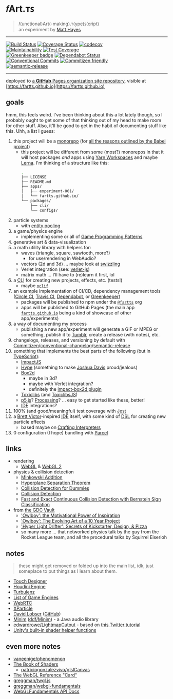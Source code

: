# 𝑓Art.ᴛꜱ

> 𝑓(unctional)Art(-making).ᴛ(ype)ꜱ(cript)<br>
> an experiment by [Matt Hayes](https://github.com/mysterycommand)

---

[![Build Status](https://travis-ci.org/fartts/fartts.svg?branch=master)](https://travis-ci.org/fartts/fartts) [![Coverage Status](https://coveralls.io/repos/github/fartts/fartts/badge.svg?branch=master)](https://coveralls.io/github/fartts/fartts?branch=master) [![codecov](https://codecov.io/gh/fartts/fartts/branch/master/graph/badge.svg)](https://codecov.io/gh/fartts/fartts)<br>[![Maintainability](https://api.codeclimate.com/v1/badges/fcdc1b753d00ada7d241/maintainability)](https://codeclimate.com/github/fartts/fartts/maintainability) [![Test Coverage](https://api.codeclimate.com/v1/badges/fcdc1b753d00ada7d241/test_coverage)](https://codeclimate.com/github/fartts/fartts/test_coverage)<br>[![Greenkeeper badge](https://badges.greenkeeper.io/fartts/fartts.svg)](https://greenkeeper.io/) [![Dependabot Status](https://api.dependabot.com/badges/status?host=github&identifier=131446158)](https://dependabot.com)<br>[![Conventional Commits](https://img.shields.io/badge/Conventional%20Commits-1.0.0-yellow.svg)](https://conventionalcommits.org) [![Commitizen friendly](https://img.shields.io/badge/commitizen-friendly-brightgreen.svg)](http://commitizen.github.io/cz-cli/)<br>[![semantic-release](https://img.shields.io/badge/%20%20%F0%9F%93%A6%F0%9F%9A%80-semantic--release-e10079.svg)](https://github.com/semantic-release/semantic-release)

---

deployed to [a **GitHub** Pages organization site repository](https://github.com/fartts/fartts.github.io), visible at [https://fartts.github.io](https://fartts.github.io)

## goals

hmm, this feels weird. I've been thinking about this a lot lately though, so I probably ought to get some of that thinking out of my head to make room for other stuff. Also, it'll be good to get in the habit of documenting stuff like this. Uhh, a list I guess:

1.  this project will be a [monorepo](https://danluu.com/monorepo/) (for [all the reasons outlined by the Babel project](https://github.com/babel/babel/blob/master/doc/design/monorepo.md))
    - this project will be different from some (most?) monorepos in that it will host packages _and_ apps using [Yarn Workspaces](https://yarnpkg.com/lang/en/docs/workspaces/) and maybe [Lerna](https://lernajs.io/). I'm thinking of a structure like this:
      ```sh
      .
      ├── LICENSE
      ├── README.md
      ├── apps/
      │   ├── experiment-001/
      │   └── fartts.github.io/
      └── packages/
          ├── cli/
          └── configs/
      ```
2.  particle systems
    - with [entity pooling](http://impactjs.com/documentation/entity-pooling)
3.  a game/physics engine
    - implementing some or all of [Game Programming Patterns](http://gameprogrammingpatterns.com/)
4.  generative art & data-visualization
5.  a math utility library with helpers for:
    - waves (triangle, square, sawtooth, more?)
      - for use/rendering in WebAudio?
    - vectors (2d and 3d) … maybe look at [swizzling](https://github.com/Popmotion/vekta)
    - Verlet integration (see: [verlet-js](https://github.com/subprotocol/verlet-js))
    - matrix math … I'll have to (re)learn it first, lol
6.  a <abbr title="command line interface">CLI</abbr> for creating new projects, effects, etc. (tests!)
    - maybe [`oclif`](https://oclif.io/)
7.  an example implementation of CI/CD, dependency management tools ([Circle CI](https://circleci.com/), [Travis CI](https://travis-ci.org/), [Dependabot](https://dependabot.com/), or [Greenkeeper](https://greenkeeper.io/))
    - packages will be published to npm under the [`@fartts`](https://www.npmjs.com/org/fartts) org
    - apps will be published to GitHub Pages (the main app [`fartts.github.io`](https://github.com/fartts/fartts.github.io) being a kind of showcase of other app/experiments)
8.  a way of documenting my process
    - publishing a new app/experiment will generate a GIF or MPEG or something, publish it to [Tumblr](https://fartts.tumblr.com/), create a release (with notes), etc.
9.  changelogs, releases, and versioning by default with [Commitizen](http://commitizen.github.io/cz-cli/)/[conventional-changelog](https://github.com/conventional-changelog/conventional-changelog)/[semantic-release](https://github.com/semantic-release/semantic-release)
10. something that implements the best parts of the following (but in [TypeScript](http://www.typescriptlang.org/)):
    - [ImpactJS](https://github.com/phoboslab/Impact)
    - [Hype](https://github.com/hype/HYPE_Processing/tree/lib_staging) (something to make [Joshua Davis](https://twitter.com/joshuadavis/) proud/jealous)
    - [Box2d](http://box2d.org/)
      - maybe in 3d?
      - maybe with Verlet integration?
      - definitely the [impact-box2d plugin](https://github.com/phoboslab/impact-box2d)
    - [Toxiclibs](https://github.com/postspectacular/toxiclibs) (and [ToxiclibsJS](https://github.com/hapticdata/toxiclibsjs))
    - [p5.js](https://github.com/processing/p5.js)? [Processing](https://github.com/processing/processing)? … easy to get started like these, better!
    - <abbr title="integrated development environment">IDE</abbr> integrations?
11. 100% (and good/meaningful) test coverage with [Jest](https://facebook.github.io/jest/)
12. a [Brett Victor](http://worrydream.com/)-inspired <abbr title="integrated development environment">IDE</abbr> itself, with some kind of <abbr title="domain specific language">DSL</abbr> for creating new particle effects
    - based maybe on [Crafting Interpreters](http://craftinginterpreters.com/)
13. 0 configuration (I hope) bundling with [Parcel](https://parceljs.org/)

## links

- rendering
  - [WebGL](https://webglfundamentals.org/webgl/lessons/webgl-fundamentals.html) & [WebGL 2](https://webgl2fundamentals.org/webgl/lessons/webgl-getting-webgl2.html)
- physics & collision detection
  - [Minkowski Addition](https://en.wikipedia.org/wiki/Minkowski_addition)
  - [Hyperplane Separation Theorem](https://en.wikipedia.org/wiki/Hyperplane_separation_theorem)
  - [Collision Detection for Dummies](https://wildbunny.co.uk/blog/2011/04/20/collision-detection-for-dummies/)
  - [Collision Detection](https://en.wikipedia.org/wiki/Collision_detection)
  - [Fast and Exact Continuous Collision Detection with Bernstein Sign Classification](https://www.ncbi.nlm.nih.gov/pmc/articles/PMC4283478/)
- from [the GDC Vault](https://www.gdcvault.com/)
  - ['Owlboy': the Motivational Power of Inspiration](https://www.gdcvault.com/play/1024279/-Owlboy-The-Motivational-Power)
  - ['Owlboy': The Evolving Art of a 10 Year Project](https://www.gdcvault.com/play/1024144/-Owlboy-The-Evolving-Art)
  - ['Hyper Light Drifter': Secrets of Kickstarter, Design, & Pizza](https://www.gdcvault.com/play/1024062/-Hyper-Light-Drifter-Secrets)
  - so many more … that networked physics talk by the guy from the Rocket League team, and all the procedural talks by Squirrel Eiserloh

## notes

> these might get removed or folded up into the main list, idk, just someplace to put things as I learn about them.

- [Touch Designer](https://www.derivative.ca/)
- [Houdini Engine](https://www.sidefx.com/products/houdini-engine/)
- [Turbulenz](https://github.com/turbulenz/turbulenz_engine)
- [List of Game Engines](https://en.wikipedia.org/wiki/List_of_game_engines)
- [WebRTC](https://codelabs.developers.google.com/codelabs/webrtc-web/#0)
- [XParticle](https://github.com/antoinefournier/XParticle)
- [David Lobser](http://www.dlobser.com/) ([GitHub](https://github.com/dlobser))
- [Minim](http://code.compartmental.net/tools/minim/) ([ddf/Minim](https://github.com/ddf/Minim)) - a Java audio library
- [edwardrowe/LightmapCutout](https://gist.github.com/edwardrowe/bbb73a6c5cc632e3e75667f997da9e90) - based on [this Twitter tutorial](https://twitter.com/edwardlrowe/status/996098712404398081)
- [Unity's built-in shader helper functions](https://docs.unity3d.com/Manual/SL-BuiltinFunctions.html)

## even more notes

- [vaneenige/phenomenon](https://github.com/vaneenige/phenomenon)
- [The Book of Shaders](https://thebookofshaders.com/)
  - [patriciogonzalezvivo/glslCanvas](https://github.com/patriciogonzalezvivo/glslCanvas)
- [The WebGL Reference "Card"](https://www.khronos.org/files/webgl/webgl-reference-card-1_0.pdf)
- [greggman/twgl.js](https://github.com/greggman/twgl.js)
- [greggman/webgl-fundamentals](https://github.com/greggman/webgl-fundamentals)
- [WebGLFundamentals API Docs](https://webglfundamentals.org/docs/)
